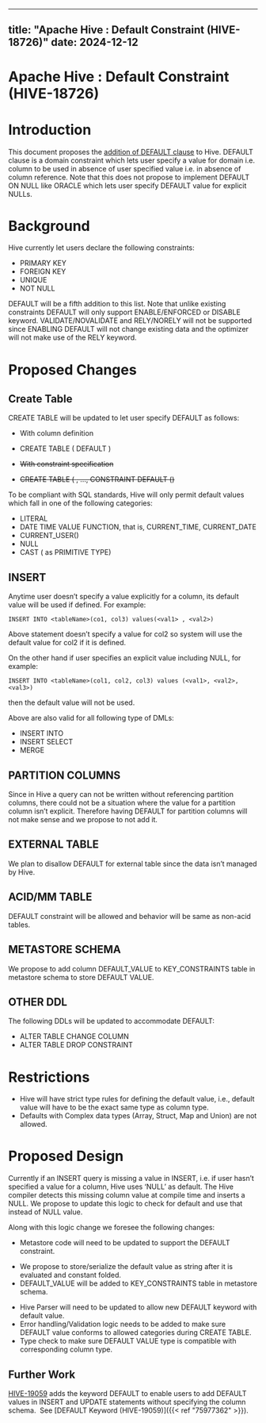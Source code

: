 ---

title: "Apache Hive : Default Constraint (HIVE-18726)"
date: 2024-12-12
----------------

# Apache Hive : Default Constraint (HIVE-18726)

# Introduction

This document proposes the [addition of DEFAULT clause](https://issues.apache.org/jira/browse/HIVE-18726) to Hive. DEFAULT clause is a domain constraint which lets user specify a value for domain i.e. column to be used in absence of user specified value i.e. in absence of column reference. Note that this does not propose to implement DEFAULT ON NULL like ORACLE which lets user specify DEFAULT value for explicit NULLs.

# Background

Hive currently let users declare the following constraints:

* PRIMARY KEY
* FOREIGN KEY
* UNIQUE
* NOT NULL

DEFAULT will be a fifth addition to this list. Note that unlike existing constraints DEFAULT will only support ENABLE/ENFORCED or DISABLE keyword. VALIDATE/NOVALIDATE and RELY/NORELY will not be supported since ENABLING DEFAULT will not change existing data and the optimizer will not make use of the RELY keyword.

# Proposed Changes

## Create Table

CREATE TABLE will be updated to let user specify DEFAULT as follows:

* With column definition
+ CREATE TABLE <tableName> (<columnName> <dataType> DEFAULT <defaultValue>)
* ~~With constraint specification~~
+ ~~CREATE TABLE <tableName> (<columnName> <dataType>, …, CONSTRAINT <constraintName> DEFAULT <defaultValue> (<columnName>)~~

To be compliant with SQL standards, Hive will only permit default values which fall in one of the following categories:

* LITERAL
* DATE TIME VALUE FUNCTION, that is, CURRENT\_TIME, CURRENT\_DATE
* CURRENT\_USER()
* NULL
* CAST (<expression in above category> as PRIMITIVE TYPE)

## INSERT

Anytime user doesn’t specify a value explicitly for a column, its default value will be used if defined. For example:

`INSERT INTO <tableName>(co1, col3) values(<val1> , <val2>)`

Above statement doesn’t specify a value for col2 so system will use the default value for col2 if it is defined.

On the other hand if user specifies an explicit value including NULL, for example:

`INSERT INTO <tableName>(col1, col2, col3) values (<val1>, <val2>, <val3>)`

then the default value will not be used.

Above are also valid for all following type of DMLs:

* INSERT INTO
* INSERT SELECT
* MERGE

## PARTITION COLUMNS

Since in Hive a query can not be written without referencing partition columns, there could not be a situation where the value for a partition column isn’t explicit. Therefore having DEFAULT for partition columns will not make sense and we propose to not add it.

## EXTERNAL TABLE

We plan to disallow DEFAULT for external table since the data isn’t managed by Hive.

## ACID/MM TABLE

DEFAULT constraint will be allowed and behavior will be same as non-acid tables.

## METASTORE SCHEMA

We propose to add column DEFAULT\_VALUE to KEY\_CONSTRAINTS table in metastore schema to store DEFAULT VALUE.

## OTHER DDL

The following DDLs will be updated to accommodate DEFAULT:

* ALTER TABLE CHANGE COLUMN
* ALTER TABLE DROP CONSTRAINT

# Restrictions

* Hive will have strict type rules for defining the default value, i.e., default value will have to be the exact same type as column type.
* Defaults with Complex data types (Array, Struct, Map and Union) are not allowed.

# Proposed Design

Currently if an INSERT query is missing a value in INSERT, i.e. if user hasn’t specified a value for a column, Hive uses ‘NULL’ as default. The Hive compiler detects this missing column value at compile time and inserts a NULL. We propose to update this logic to check for default and use that instead of NULL value.

Along with this logic change we foresee the following changes:

* Metastore code will need to be updated to support the DEFAULT constraint.
+ We propose to store/serialize the default value as string after it is evaluated and constant folded.
+ DEFAULT\_VALUE will be added to KEY\_CONSTRAINTS table in metastore schema.
* Hive Parser will need to be updated to allow new DEFAULT keyword with default value.
* Error handling/Validation logic needs to be added to make sure DEFAULT value conforms to allowed categories during CREATE TABLE.
* Type check to make sure DEFAULT VALUE type is compatible with corresponding column type.

## Further Work

[HIVE-19059](https://issues.apache.org/jira/browse/HIVE-19059) adds the keyword DEFAULT to enable users to add DEFAULT values in INSERT and UPDATE statements without specifying the column schema.  See [DEFAULT Keyword (HIVE-19059)]({{< ref "75977362" >}}).

